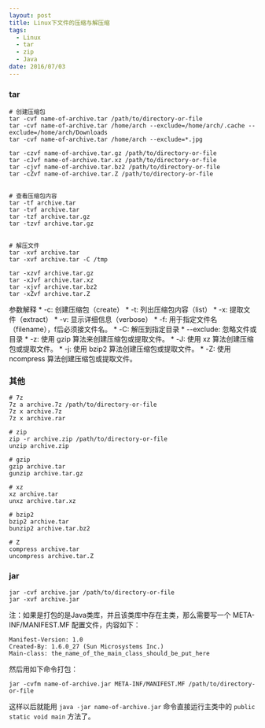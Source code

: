 ```yaml
---
layout: post
title: Linux下文件的压缩与解压缩
tags: 
  - Linux
  - tar
  - zip
  - Java
date: 2016/07/03
---
```




### tar

	# 创建压缩包
	tar -cvf name-of-archive.tar /path/to/directory-or-file	
	tar -cvf name-of-archive.tar /home/arch --exclude=/home/arch/.cache --exclude=/home/arch/Downloads
	tar -cvf name-of-archive.tar /home/arch --exclude=*.jpg
	
	tar -czvf name-of-archive.tar.gz /path/to/directory-or-file	
	tar -cJvf name-of-archive.tar.xz /path/to/directory-or-file	
	tar -cjvf name-of-archive.tar.bz2 /path/to/directory-or-file	
	tar -cZvf name-of-archive.tar.Z /path/to/directory-or-file	
	
	
	# 查看压缩包内容
	tar -tf archive.tar
	tar -tvf archive.tar
	tar -tzf archive.tar.gz
	tar -tzvf archive.tar.gz
	
	
	# 解压文件
	tar -xvf archive.tar
	tar -xvf archive.tar -C /tmp
	
	tar -xzvf archive.tar.gz
	tar -xJvf archive.tar.xz
	tar -xjvf archive.tar.bz2
	tar -xZvf archive.tar.Z

参数解释
	* -c: 创建压缩包（create）
	* -t: 列出压缩包内容（list）
	* -x: 提取文件（extract）
	* -v: 显示详细信息（verbose）
	* -f: 用于指定文件名（filename），f后必须接文件名。
	* -C: 解压到指定目录
	* --exclude: 忽略文件或目录
	* -z: 使用 gzip 算法来创建压缩包或提取文件。
	* -J: 使用 xz 算法创建压缩包或提取文件。
	* -j: 使用 bzip2 算法创建压缩包或提取文件。
	* -Z: 使用 ncompress 算法创建压缩包或提取文件。
	
<!-- more -->
	
### 其他

	# 7z
	7z a archive.7z /path/to/directory-or-file
	7z x archive.7z
	7z x archive.rar
	
	# zip
	zip -r archive.zip /path/to/directory-or-file
	unzip archive.zip

	# gzip
	gzip archive.tar
	gunzip archive.tar.gz
	
	# xz
	xz archive.tar
	unxz archive.tar.xz
	
	# bzip2
	bzip2 archive.tar
	bunzip2 archive.tar.bz2
	
	# Z
	compress archive.tar
	uncompress archive.tar.Z


### jar

	jar -cvf archive.jar /path/to/directory-or-file
	jar -xvf archive.jar

注：如果是打包的是Java类库，并且该类库中存在主类，那么需要写一个 META-INF/MANIFEST.MF 配置文件，内容如下：

	Manifest-Version: 1.0
	Created-By: 1.6.0_27 (Sun Microsystems Inc.)
	Main-class: the_name_of_the_main_class_should_be_put_here

然后用如下命令打包：

	jar -cvfm name-of-archive.jar META-INF/MANIFEST.MF /path/to/directory-or-file

这样以后就能用 `java -jar name-of-archive.jar` 命令直接运行主类中的 `public static void main` 方法了。